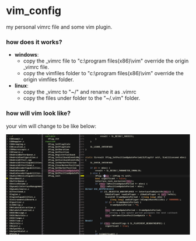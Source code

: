vim_config
==========
my personal vimrc file and some vim plugin.

### how does it works?

- **windows**: 
	- copy the _vimrc file to "c:\program files(x86)\vim" override the origin _vimrc file.
	- copy the vimfiles folder to "c:\program files(x86)\vim" override the origin vimfiles folder.
- **linux**:   
	- copy the _vimrc to "~/" and rename it as .vimrc
	- copy the files under folder to the "~/.vim" folder.

### how will vim look like?

your vim will change to be like below:

![VIM for C](./vim.png)

